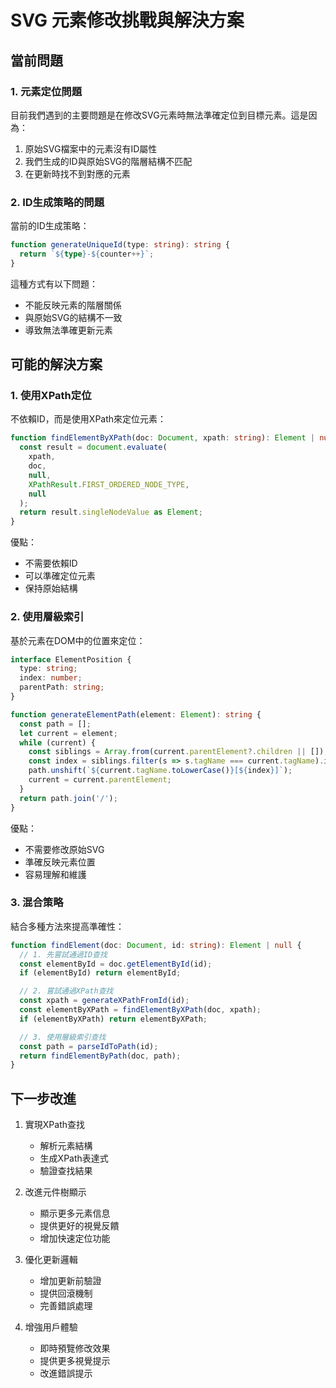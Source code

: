 # SVG 元素修改挑戰與解決方案

## 當前問題

### 1. 元素定位問題
目前我們遇到的主要問題是在修改SVG元素時無法準確定位到目標元素。這是因為：

1. 原始SVG檔案中的元素沒有ID屬性
2. 我們生成的ID與原始SVG的階層結構不匹配
3. 在更新時找不到對應的元素

### 2. ID生成策略的問題
當前的ID生成策略：
```typescript
function generateUniqueId(type: string): string {
  return `${type}-${counter++}`;
}
```

這種方式有以下問題：
- 不能反映元素的階層關係
- 與原始SVG的結構不一致
- 導致無法準確更新元素

## 可能的解決方案

### 1. 使用XPath定位
不依賴ID，而是使用XPath來定位元素：
```typescript
function findElementByXPath(doc: Document, xpath: string): Element | null {
  const result = document.evaluate(
    xpath, 
    doc, 
    null, 
    XPathResult.FIRST_ORDERED_NODE_TYPE, 
    null
  );
  return result.singleNodeValue as Element;
}
```

優點：
- 不需要依賴ID
- 可以準確定位元素
- 保持原始結構

### 2. 使用層級索引
基於元素在DOM中的位置來定位：
```typescript
interface ElementPosition {
  type: string;
  index: number;
  parentPath: string;
}

function generateElementPath(element: Element): string {
  const path = [];
  let current = element;
  while (current) {
    const siblings = Array.from(current.parentElement?.children || []);
    const index = siblings.filter(s => s.tagName === current.tagName).indexOf(current);
    path.unshift(`${current.tagName.toLowerCase()}[${index}]`);
    current = current.parentElement;
  }
  return path.join('/');
}
```

優點：
- 不需要修改原始SVG
- 準確反映元素位置
- 容易理解和維護

### 3. 混合策略
結合多種方法來提高準確性：
```typescript
function findElement(doc: Document, id: string): Element | null {
  // 1. 先嘗試通過ID查找
  const elementById = doc.getElementById(id);
  if (elementById) return elementById;

  // 2. 嘗試通過XPath查找
  const xpath = generateXPathFromId(id);
  const elementByXPath = findElementByXPath(doc, xpath);
  if (elementByXPath) return elementByXPath;

  // 3. 使用層級索引查找
  const path = parseIdToPath(id);
  return findElementByPath(doc, path);
}
```

## 下一步改進

1. 實現XPath查找
   - 解析元素結構
   - 生成XPath表達式
   - 驗證查找結果

2. 改進元件樹顯示
   - 顯示更多元素信息
   - 提供更好的視覺反饋
   - 增加快速定位功能

3. 優化更新邏輯
   - 增加更新前驗證
   - 提供回滾機制
   - 完善錯誤處理

4. 增強用戶體驗
   - 即時預覽修改效果
   - 提供更多視覺提示
   - 改進錯誤提示
